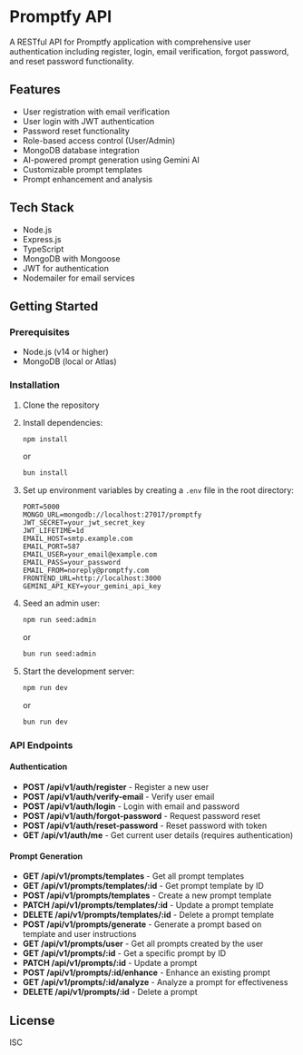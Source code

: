 # Promptfy API

A RESTful API for Promptfy application with comprehensive user authentication including register, login, email verification, forgot password, and reset password functionality.

## Features

- User registration with email verification
- User login with JWT authentication
- Password reset functionality
- Role-based access control (User/Admin)
- MongoDB database integration
- AI-powered prompt generation using Gemini AI
- Customizable prompt templates
- Prompt enhancement and analysis

## Tech Stack

- Node.js
- Express.js
- TypeScript
- MongoDB with Mongoose
- JWT for authentication
- Nodemailer for email services

## Getting Started

### Prerequisites

- Node.js (v14 or higher)
- MongoDB (local or Atlas)

### Installation

1. Clone the repository
2. Install dependencies:

   ```bash
   npm install
   ```

   or

   ```bash
   bun install
   ```

3. Set up environment variables by creating a `.env` file in the root directory:

   ```
   PORT=5000
   MONGO_URL=mongodb://localhost:27017/promptfy
   JWT_SECRET=your_jwt_secret_key
   JWT_LIFETIME=1d
   EMAIL_HOST=smtp.example.com
   EMAIL_PORT=587
   EMAIL_USER=your_email@example.com
   EMAIL_PASS=your_password
   EMAIL_FROM=noreply@promptfy.com
   FRONTEND_URL=http://localhost:3000
   GEMINI_API_KEY=your_gemini_api_key
   ```

4. Seed an admin user:

   ```bash
   npm run seed:admin
   ```

   or

   ```bash
   bun run seed:admin
   ```

5. Start the development server:
   ```bash
   npm run dev
   ```
   or
   ```bash
   bun run dev
   ```

### API Endpoints

#### Authentication

- **POST /api/v1/auth/register** - Register a new user
- **POST /api/v1/auth/verify-email** - Verify user email
- **POST /api/v1/auth/login** - Login with email and password
- **POST /api/v1/auth/forgot-password** - Request password reset
- **POST /api/v1/auth/reset-password** - Reset password with token
- **GET /api/v1/auth/me** - Get current user details (requires authentication)

#### Prompt Generation

- **GET /api/v1/prompts/templates** - Get all prompt templates
- **GET /api/v1/prompts/templates/:id** - Get prompt template by ID
- **POST /api/v1/prompts/templates** - Create a new prompt template
- **PATCH /api/v1/prompts/templates/:id** - Update a prompt template
- **DELETE /api/v1/prompts/templates/:id** - Delete a prompt template
- **POST /api/v1/prompts/generate** - Generate a prompt based on template and user instructions
- **GET /api/v1/prompts/user** - Get all prompts created by the user
- **GET /api/v1/prompts/:id** - Get a specific prompt by ID
- **PATCH /api/v1/prompts/:id** - Update a prompt
- **POST /api/v1/prompts/:id/enhance** - Enhance an existing prompt
- **GET /api/v1/prompts/:id/analyze** - Analyze a prompt for effectiveness
- **DELETE /api/v1/prompts/:id** - Delete a prompt

## License

ISC
